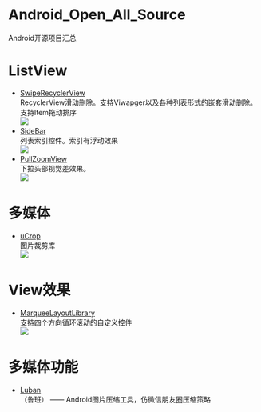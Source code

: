 # Android_Open_All_Source
 Android开源项目汇总
 
# ListView
- [SwipeRecyclerView](https://github.com/yanzhenjie/SwipeRecyclerView)<br>
RecyclerView滑动删除。支持Viwapger以及各种列表形式的嵌套滑动删除。支持Item拖动排序<br>
![](https://raw.githubusercontent.com/yanzhenjie/SwipeRecyclerView/master/image/3.gif)
- [SideBar](https://github.com/kongnanlive/SideBar)<br>
列表索引控件。索引有浮动效果<br>
![](https://raw.githubusercontent.com/kongnanlive/SideBar/master/gif5.gif)
- [PullZoomView](https://github.com/jeasonlzy0216/PullZoomView)<br>
下拉头部视觉差效果。<br>
![](https://github.com/jeasonlzy0216/PullZoomView/blob/master/screenshots/demo4.gif)


 
# 多媒体
- [uCrop](https://github.com/Yalantis/uCrop)<br>
图片裁剪库<br>
![](https://github.com/Yalantis/uCrop/blob/master/preview.gif)



# View效果
- [MarqueeLayoutLibrary](https://github.com/oubowu/MarqueeLayoutLibrary)<br>
支持四个方向循环滚动的自定义控件<br>
![](https://github.com/oubowu/MarqueeLayoutLibrary/raw/master/pic/demo.gif)




# 多媒体功能
- [Luban](https://github.com/Curzibn/Luban)<br>
 （鲁班） —— Android图片压缩工具，仿微信朋友圈压缩策略

